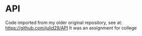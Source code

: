 # API
Code imported from my older original repository, see at: https://github.com/julid29/API
It was an assignment for college
